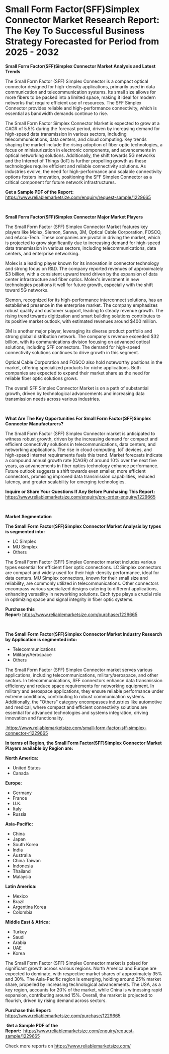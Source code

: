 <p><h1>Small Form Factor(SFF)Simplex Connector Market Research Report: The Key To Successful Business Strategy Forecasted for Period from 2025 - 2032</h1></p><p><strong>Small Form Factor(SFF)Simplex Connector Market Analysis and Latest Trends</strong></p>
<p><p>The Small Form Factor (SFF) Simplex Connector is a compact optical connector designed for high-density applications, primarily used in data communication and telecommunication systems. Its small size allows for more fibers to be packed into a limited space, making it ideal for modern networks that require efficient use of resources. The SFF Simplex Connector provides reliable and high-performance connectivity, which is essential as bandwidth demands continue to rise.</p><p>The Small Form Factor Simplex Connector Market is expected to grow at a CAGR of 5.5% during the forecast period, driven by increasing demand for high-speed data transmission in various sectors, including telecommunications, data centers, and cloud computing. Key trends shaping the market include the rising adoption of fiber optic technologies, a focus on miniaturization in electronic components, and advancements in optical networking solutions. Additionally, the shift towards 5G networks and the Internet of Things (IoT) is further propelling growth as these technologies require efficient and reliable connectivity solutions. As industries evolve, the need for high-performance and scalable connectivity options fosters innovation, positioning the SFF Simplex Connector as a critical component for future network infrastructures.</p></p>
<p><strong>Get a Sample PDF of the Report:&nbsp;</strong> <a href="https://www.reliablemarketsize.com/enquiry/request-sample/1229665?utm_campaign=1888&utm_medium=2&utm_source=Github&utm_content=ia&utm_term=13022025&utm_id=small-form-factorsffsimplex-connector">https://www.reliablemarketsize.com/enquiry/request-sample/1229665</a></p>
<p>&nbsp;</p>
<p><strong>Small Form Factor(SFF)Simplex Connector Major Market Players</strong></p>
<p><p>The Small Form Factor (SFF) Simplex Connector Market features key players like Molex, Siemon, Sanwa, 3M, Optical Cable Corporation, FOSCO, and eAccu-Tech. These companies are pivotal in driving the market, which is projected to grow significantly due to increasing demand for high-speed data transmission in various sectors, including telecommunications, data centers, and enterprise networking.</p><p>Molex is a leading player known for its innovation in connector technology and strong focus on R&D. The company reported revenues of approximately $3 billion, with a consistent upward trend driven by the expansion of data center infrastructure and fiber optics. Molex's investment in new technologies positions it well for future growth, especially with the shift toward 5G networks.</p><p>Siemon, recognized for its high-performance interconnect solutions, has an established presence in the enterprise market. The company emphasizes robust quality and customer support, leading to steady revenue growth. The rising trend towards digitization and smart building solutions contributes to its positive market outlook, with estimated revenues around $400 million.</p><p>3M is another major player, leveraging its diverse product portfolio and strong global distribution network. The company's revenue exceeded $32 billion, with its communications division focusing on advanced optical solutions, including SFF connectors. The demand for high-speed connectivity solutions continues to drive growth in this segment.</p><p>Optical Cable Corporation and FOSCO also hold noteworthy positions in the market, offering specialized products for niche applications. Both companies are expected to expand their market share as the need for reliable fiber optic solutions grows.</p><p>The overall SFF Simplex Connector Market is on a path of substantial growth, driven by technological advancements and increasing data transmission needs across various industries.</p></p>
<p>&nbsp;</p>
<p><strong>What Are The Key Opportunities For Small Form Factor(SFF)Simplex Connector Manufacturers?</strong></p>
<p><p>The Small Form Factor (SFF) Simplex Connector market is anticipated to witness robust growth, driven by the increasing demand for compact and efficient connectivity solutions in telecommunications, data centers, and networking applications. The rise in cloud computing, IoT devices, and high-speed internet requirements fuels this trend. Market forecasts indicate a compound annual growth rate (CAGR) of around 10% over the next five years, as advancements in fiber optics technology enhance performance. Future outlook suggests a shift towards even smaller, more efficient connectors, promising improved data transmission capabilities, reduced latency, and greater scalability for emerging technologies.</p></p>
<p><strong>Inquire or Share Your Questions If Any Before Purchasing This Report:</strong> <a href="https://www.reliablemarketsize.com/enquiry/pre-order-enquiry/1229665?utm_campaign=1888&utm_medium=2&utm_source=Github&utm_content=ia&utm_term=13022025&utm_id=small-form-factorsffsimplex-connector">https://www.reliablemarketsize.com/enquiry/pre-order-enquiry/1229665</a></p>
<p>&nbsp;</p>
<p><strong>Market Segmentation</strong></p>
<p><strong>The Small Form Factor(SFF)Simplex Connector Market Analysis by types is segmented into:</strong></p>
<p><ul><li>LC Simplex</li><li>MU Simplex</li><li>Others</li></ul></p>
<p><p>The Small Form Factor (SFF) Simplex Connector market includes various types essential for efficient fiber optic connections. LC Simplex connectors are compact and widely used for their high-density performance, ideal for data centers. MU Simplex connectors, known for their small size and reliability, are commonly utilized in telecommunications. Other connectors encompass various specialized designs catering to different applications, enhancing versatility in networking solutions. Each type plays a crucial role in optimizing space and signal integrity in fiber optic systems.</p></p>
<p><strong>Purchase this Report:&nbsp;</strong><a href="https://www.reliablemarketsize.com/purchase/1229665?utm_campaign=1888&utm_medium=2&utm_source=Github&utm_content=ia&utm_term=13022025&utm_id=small-form-factorsffsimplex-connector">https://www.reliablemarketsize.com/purchase/1229665</a></p>
<p>&nbsp;</p>
<p><strong>The Small Form Factor(SFF)Simplex Connector Market Industry Research by Application is segmented into:</strong></p>
<p><ul><li>Telecommunications</li><li>Military/Aerospace</li><li>Others</li></ul></p>
<p><p>The Small Form Factor (SFF) Simplex Connector market serves various applications, including telecommunications, military/aerospace, and other sectors. In telecommunications, SFF connectors enhance data transmission efficiency and reduce space requirements for networking equipment. In military and aerospace applications, they ensure reliable performance under extreme conditions, contributing to robust communication systems. Additionally, the "Others" category encompasses industries like automotive and medical, where compact and efficient connectivity solutions are essential for advanced technologies and systems integration, driving innovation and functionality.</p></p>
<p><a href="https://www.reliablemarketsize.com/small-form-factor-sff-simplex-connector-r1229665?utm_campaign=1888&utm_medium=2&utm_source=Github&utm_content=ia&utm_term=13022025&utm_id=small-form-factorsffsimplex-connector">&nbsp;https://www.reliablemarketsize.com/small-form-factor-sff-simplex-connector-r1229665</a></p>
<p><strong>In terms of Region, the Small Form Factor(SFF)Simplex Connector Market Players available by Region are:</strong></p>
<p>
    <p> <strong> North America: </strong>
        <ul>
            <li>United States</li>
            <li>Canada</li>
        </ul>
        </p> 
    <p> <strong> Europe: </strong>
        <ul>
            <li>Germany</li>
            <li>France</li>
            <li>U.K.</li>
            <li>Italy</li>
            <li>Russia</li>
        </ul>
        </p> 
    <p> <strong> Asia-Pacific: </strong>
        <ul>
            <li>China</li>
            <li>Japan</li>
            <li>South Korea</li>
            <li>India</li>
            <li>Australia</li>
            <li>China Taiwan</li>
            <li>Indonesia</li>
            <li>Thailand</li>
            <li>Malaysia</li>
        </ul>
        </p> 
    <p> <strong> Latin America: </strong>
        <ul>
            <li>Mexico</li>
            <li>Brazil</li>
            <li>Argentina Korea</li>
            <li>Colombia</li>
        </ul>
        </p> 
    <p> <strong> Middle East & Africa: </strong>
        <ul>
            <li>Turkey</li>
            <li>Saudi</li>
            <li>Arabia</li>
            <li>UAE</li>
            <li>Korea</li>
        </ul>
    </p>
    </p>
<p><p>The Small Form Factor (SFF) Simplex Connector market is poised for significant growth across various regions. North America and Europe are expected to dominate, with respective market shares of approximately 35% and 30%. The Asia-Pacific region is emerging, holding around 25% market share, propelled by increasing technological advancements. The USA, as a key region, accounts for 20% of the market, while China is witnessing rapid expansion, contributing around 15%. Overall, the market is projected to flourish, driven by rising demand across sectors.</p></p>
<p><strong>Purchase this Report: </strong><a href="https://www.reliablemarketsize.com/purchase/1229665?utm_campaign=1888&utm_medium=2&utm_source=Github&utm_content=ia&utm_term=13022025&utm_id=small-form-factorsffsimplex-connector">https://www.reliablemarketsize.com/purchase/1229665</a></p>
<p>&nbsp;<strong>Get a Sample PDF of the Report:&nbsp;&nbsp;</strong><a href="https://www.reliablemarketsize.com/enquiry/request-sample/1229665?utm_campaign=1888&utm_medium=2&utm_source=Github&utm_content=ia&utm_term=13022025&utm_id=small-form-factorsffsimplex-connector">https://www.reliablemarketsize.com/enquiry/request-sample/1229665</a></p>
<p><strong></strong></p>
<p>Check more reports on <a href="https://www.reliablemarketsize.com/?utm_campaign=1888&utm_medium=2&utm_source=Github&utm_content=ia&utm_term=13022025&utm_id=small-form-factorsffsimplex-connector">https://www.reliablemarketsize.com/</a></p>